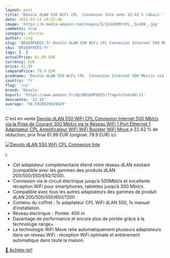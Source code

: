 ```yaml
---
layout: post
title: 'Devolo dLAN 550 WiFi CPL  Connexion Inte avec 22.42 % rabais '
date: 2021-03-14 19:22:40
image: 'https://m.media-amazon.com/images/I/31XoKDMrnFL._SL400_.jpg'
comments: true
category: ofertas
author: ring
slug: 'B0169PXEES-fr Devolo dLAN 550 WiFi CPL Connexion Internet 500 Mbit/s via...'
sku: 'B0169PXEES-fr'
tags: [  ]
actualPrice: 61.99 EUR
currency: EUR
price: 61.99
comparePrice: 79.9 EUR
prodname: 'Devolo dLAN 550 WiFi CPL  Connexion Internet 500 Mbit/s via la Prise de Courant  300 Mbit/s via le Réseau WiFi  1 Port Ethernet  1 Adaptateur CPL  Amplificateur WiFi  WiFi Booster  WiFi Move '
country: 'fr'
flag: '🇫🇷'
brand: 'Devolo'
buyurl: 'https://www.amazon.fr/dp/B0169PXEES/?tag=tolees0d-21'
descuento: '22.42'
average: '56.5929629629629'
---
```


C'est en vente [Devolo dLAN 550 WiFi CPL  Connexion Internet 500 Mbit/s via la Prise de Courant  300 Mbit/s via le Réseau WiFi  1 Port Ethernet  1 Adaptateur CPL  Amplificateur WiFi  WiFi Booster  WiFi Move ](https://www.amazon.fr/dp/B0169PXEES/?tag=tolees0d-21)  à  22.42 % de réduction, prix final  61.99 EUR (original: 79.9 EUR) ici:

[![Devolo dLAN 550 WiFi CPL  Connexion Inte](https://m.media-amazon.com/images/I/31XoKDMrnFL._SL400_.jpg)](https://www.amazon.fr/dp/B0169PXEES/?tag=tolees0d-21)

ℹ️:

- Cet adaptateur complémentaire étend votre réseau dLAN existant (compatible avec les gammes des produits dLAN 200/500/550/650/1200).
- Connexion via le circuit électrique jusqu’à 500Mbit/s et excellente réception WiFi pour smartphones, tablettes jusqu’à 300 Mbit/s.
- Compatible avec tous les autres adaptateurs des gammes de produit dLAN 200/500/550/650/1200
- Contenu du coffret : 1x adaptateur CPL WiFi dLAN 550, 1x manuel d’installation.
- Réseau électrique - Portée: 400 m
- Davantage de performance et encore plus de portée grâce à la technologie range+.
- La technologie WiFi Move relie automatiquement plusieurs adaptateurs dans un réseau WiFi : réception WiFi optimale et entièrement automatique dans toute la maison.

[🛒 Achète-le!!](https://www.amazon.fr/dp/B0169PXEES/?tag=tolees0d-21)
